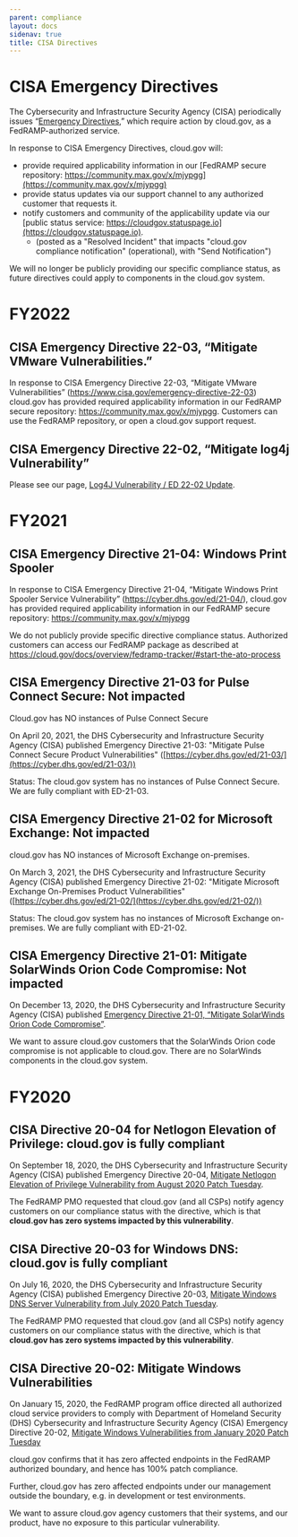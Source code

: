 ```yaml
---
parent: compliance
layout: docs
sidenav: true
title: CISA Directives
---
```


# CISA Emergency Directives

The Cybersecurity and Infrastructure Security Agency (CISA) periodically issues “[Emergency Directives](https://cyber.dhs.gov/directives/),” which require action by cloud.gov, as a FedRAMP-authorized service.

In response to CISA Emergency Directives, cloud.gov will:
* provide required applicability information in our [FedRAMP secure repository: https://community.max.gov/x/mjypgg](https://community.max.gov/x/mjypgg)
* provide status updates via our support channel to any authorized customer that requests it.
* notify customers and community of the applicability update via our [public status service: https://cloudgov.statuspage.io](https://cloudgov.statuspage.io).
  *  (posted as a "Resolved Incident" that impacts "cloud.gov compliance notification" (operational), with "Send Notification")

We will no longer be publicly providing our specific compliance status, as future directives could apply to components in the cloud.gov system.

# FY2022

## CISA Emergency Directive 22-03, “Mitigate VMware Vulnerabilities.”

In response to CISA Emergency Directive 22-03, “Mitigate VMware Vulnerabilities”
(https://www.cisa.gov/emergency-directive-22-03)
cloud.gov has provided required applicability information in our FedRAMP secure repository: https://community.max.gov/x/mjypgg. Customers can use the FedRAMP repository, or open a cloud.gov support request.

## CISA Emergency Directive 22-02, “Mitigate log4j Vulnerability”

Please see our page, [Log4J Vulnerability / ED 22-02 Update](https://cloud.gov/2021/12/22/log4j_vulnerability_bod_22-02_update/).

# FY2021

## CISA Emergency Directive 21-04: Windows Print Spooler

In response to CISA Emergency Directive 21-04, “Mitigate Windows Print Spooler Service Vulnerability” (https://cyber.dhs.gov/ed/21-04/), cloud.gov has provided required applicability information in our FedRAMP secure repository: https://community.max.gov/x/mjypgg

We do not publicly provide specific directive compliance status. Authorized customers can access our FedRAMP package as described at https://cloud.gov/docs/overview/fedramp-tracker/#start-the-ato-process

## CISA Emergency Directive 21-03 for Pulse Connect Secure: Not impacted

Cloud.gov has NO instances of Pulse Connect Secure

On April 20, 2021, the DHS Cybersecurity and Infrastructure Security Agency 
(CISA) published Emergency Directive 21-03: "Mitigate Pulse Connect Secure Product Vulnerabilities" 
([https://cyber.dhs.gov/ed/21-03/](https://cyber.dhs.gov/ed/21-03/))

Status: The cloud.gov system has no instances of Pulse Connect Secure. We are fully compliant with ED-21-03.

## CISA Emergency Directive 21-02 for Microsoft Exchange: Not impacted

cloud.gov has NO instances of Microsoft Exchange on-premises.

On March 3, 2021, the DHS Cybersecurity and Infrastructure Security Agency 
(CISA) published Emergency Directive 21-02: "Mitigate Microsoft Exchange On-Premises Product Vulnerabilities" 
([https://cyber.dhs.gov/ed/21-02/](https://cyber.dhs.gov/ed/21-02/))


Status: The cloud.gov system has no instances of Microsoft Exchange on-premises. We are fully compliant with ED-21-02.

## CISA Emergency Directive 21-01: Mitigate SolarWinds Orion Code Compromise: Not impacted

On December 13, 2020, the DHS Cybersecurity and Infrastructure Security Agency (CISA) published [Emergency Directive 21-01, “Mitigate SolarWinds Orion Code Compromise”](https://cyber.dhs.gov/ed/21-01/).

We want to assure cloud.gov customers that the SolarWinds Orion code compromise is not applicable to cloud.gov. There are no SolarWinds components in the cloud.gov system.

# FY2020

## CISA Directive 20-04 for Netlogon Elevation of Privilege: cloud.gov is fully compliant

On September 18, 2020, the DHS Cybersecurity and Infrastructure Security Agency (CISA) published Emergency Directive 20-04, [Mitigate Netlogon Elevation of Privilege Vulnerability from August 2020 Patch Tuesday](https://cyber.dhs.gov/ed/20-04/).

The FedRAMP PMO requested that cloud.gov (and all CSPs) notify agency customers on our compliance status with the directive, which is that **cloud.gov has zero systems impacted by this vulnerability**.

## CISA Directive 20-03 for Windows DNS: cloud.gov is fully compliant

On July 16, 2020, the DHS Cybersecurity and Infrastructure Security Agency (CISA) published Emergency Directive 20-03, [Mitigate Windows DNS Server Vulnerability from July 2020 Patch Tuesday](https://cyber.dhs.gov/ed/20-03/).

The FedRAMP PMO requested that cloud.gov (and all CSPs) notify agency customers on our compliance status with the directive, which is that **cloud.gov has zero systems impacted by this vulnerability**.

## CISA Directive 20-02: Mitigate Windows Vulnerabilities

On January 15, 2020, the FedRAMP program office directed all authorized cloud service providers to comply with Department of Homeland Security (DHS) Cybersecurity and Infrastructure Security Agency (CISA) Emergency Directive 20-02, [Mitigate Windows Vulnerabilities from January 2020 Patch Tuesday](https://cyber.dhs.gov/ed/20-02/)

cloud.gov confirms that it has zero affected endpoints in the FedRAMP authorized boundary, and hence has 100% patch compliance.

Further, cloud.gov has zero affected endpoints under our management outside the boundary, e.g. in development or test environments.

We want to assure cloud.gov agency customers that their systems, and our product, have no exposure to this particular vulnerability.
